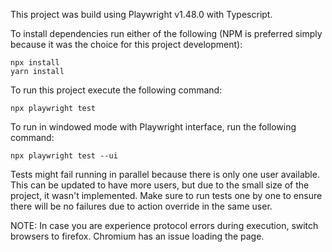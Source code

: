 This project was build using Playwright v1.48.0 with Typescript.

To install dependencies run either of the following (NPM is preferred simply because it was the choice for this project development):

```console
npx install
yarn install
```

To run this project execute the following command:

```console
npx playwright test
```

To run in windowed mode with Playwright interface, run the following command:

```console
npx playwright test --ui 
```

Tests might fail running in parallel because there is only one user available. This can be updated to have more users, but due to the small size of the project, it wasn't implemented.
Make sure to run tests one by one to ensure there will be no failures due to action override in the same user.

NOTE: In case you are experience protocol errors during execution, switch browsers to firefox.
Chromium has an issue loading the page.
